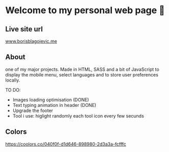 # Welcome to my personal web page 👋

## Live site url
www.borisblagojevic.me

## About

one of my major projects. Made in HTML, SASS and a bit of JavaScript to display the mobile menu, select languages and to store user preferences locally.

TO DO:
- Images loading optimisation (DONE)
- Text typing animation in header (DONE)
- Upgrade the footer
- Tool i use: higlight randomly each tool icon every few secunds

## Colors
https://coolors.co/040f0f-d1d646-898980-2d3a3a-fcfffc
